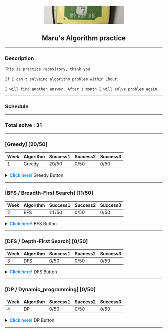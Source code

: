 <center> 

![img.png](img.png)
## Maru's Algorithm practice
</center>

---
### Description
```
This is practice repository, thank you

If I can't solveing algorithm problem within 1hour,

I will find another answer. After 1 month I will solve problem again.
```
---

### Schedule

---

### Total solve : 31

---
### [Greedy] [20/50]
|Week|Algorithm|Success1|Success2|Success3|
|------------|---------|---------|---------|---------|
|1|Greedy|20/50|0/50|0/50|
<details>
<summary> <strong style="color:dodgerblue"> Click here! </strong> Greedy Button </summary>
<div markdown="1">

- 2021-08-17 Tuesday
- [ ] [BaekJoon 11399](https://www.acmicpc.net/problem/113991) : [code](https://github.com/lee-maru/practice_algorithm/blob/master/src/week01/Solution1.java)
- [ ] [BaekJoon 2839](https://www.acmicpc.net/problem/28391) : [code](https://github.com/lee-maru/practice_algorithm/blob/master/src/week01/Solution2.java)
- 2021-08-18 Wednesday
- [ ] [BaekJoon 11047](https://www.acmicpc.net/problem/11047) : [code](https://github.com/lee-maru/practice_algorithm/blob/master/src/week01/Solution3.java)
- [ ] [BaekJoon 1931](https://www.acmicpc.net/problem/1931) : [code](https://github.com/lee-maru/practice_algorithm/blob/master/src/week01/Solution4.java)
- 2021-08-19 Thursday
- [ ] [BaekJoon 1541](https://www.acmicpc.net/problem/1541) : [code](https://github.com/lee-maru/practice_algorithm/blob/master/src/week01/Solution5.java)
- [ ] [BaekJoon 5585](https://www.acmicpc.net/problem/5585) : [code](https://github.com/lee-maru/practice_algorithm/blob/master/src/week01/Solution6.java)
- [ ] [BaekJoon 2217](https://www.acmicpc.net/problem/2217) : [code](https://github.com/lee-maru/practice_algorithm/blob/master/src/week01/Solution7.java)
- [ ] [BaekJoon 10162](https://www.acmicpc.net/problem/10162) : [code](https://github.com/lee-maru/practice_algorithm/blob/master/src/week01/Solution8.java)
- [ ] [BaekJoon 1946](https://www.acmicpc.net/problem/1946) : [code](https://github.com/lee-maru/practice_algorithm/blob/master/src/week01/Solution9.java)
- 2021-08-20 Friday
- [ ] [BaekJoon 1789](https://www.acmicpc.net/problem/1789) : [code](https://github.com/lee-maru/practice_algorithm/blob/master/src/week01/Solution10.java)
- [ ] [BaekJoon 13305](https://www.acmicpc.net/problem/13305) : [code](https://github.com/lee-maru/practice_algorithm/blob/master/src/week01/Solution11.java)
- 2021-08-21 Saturday
- [x] [BaekJoon 1339 (noIdea)](https://www.acmicpc.net/problem/1339) : [code](https://github.com/lee-maru/practice_algorithm/blob/master/src/week01/Solution12.java)
- [x] [BaekJoon 1715 (noIdea)](https://www.acmicpc.net/problem/1715) : [code](https://github.com/lee-maru/practice_algorithm/blob/master/src/week01/Solution13.java)
- [ ] [BaekJoon 1715](https://www.acmicpc.net/problem/4796) : [code](https://github.com/lee-maru/practice_algorithm/blob/master/src/week01/Solution14.java)
- [ ] [BaekJoon 1744](https://www.acmicpc.net/problem/1744) : [code](https://github.com/lee-maru/practice_algorithm/blob/master/src/week01/Solution15.java)
- [ ] [BaekJoon 1439](https://www.acmicpc.net/problem/1439) : [code](https://github.com/lee-maru/practice_algorithm/blob/master/src/week01/Solution16.java)
- [ ] [BaekJoon 1439](https://www.acmicpc.net/problem/1439) : [code](https://github.com/lee-maru/practice_algorithm/blob/master/src/week01/Solution16.java)
- [x] [BaekJoon 1080 (noIdea)](https://www.acmicpc.net/problem/1080) : [code](https://github.com/lee-maru/practice_algorithm/blob/master/src/week01/Solution17.java)
- 2021-08-22 Sunday
- [x] [BaekJoon 1202 (timeOut)](https://www.acmicpc.net/problem/1202) : [code](https://github.com/lee-maru/practice_algorithm/blob/master/src/week01/Solution18.java)
- [x] [BaekJoon 2437 (noIdea)](https://www.acmicpc.net/problem/2437) : [code](https://github.com/lee-maru/practice_algorithm/blob/master/src/week01/Solution19.java)
- [ ] [BaekJoon 1449](https://www.acmicpc.net/problem/1449) : [code](https://github.com/lee-maru/practice_algorithm/blob/master/src/week01/Solution20.java)

</div>
</details>

---

### [BFS / Breadth-First Search] [11/50]
|Week|Algorithm|Success1|Success2|Success3|
|------------|---------|---------|---------|---------|
|2| BFS |11/50|0/50|0/50|
<details>
<summary> <strong style="color:dodgerblue"> Click here!</strong> BFS Button</summary>
<div markdown="1">

- 2021-08-23 Monday
- [ ] [BaekJoon 1260](https://www.acmicpc.net/problem/1260) : [code](ttps://github.com/lee-maru/practice_algorithm/blob/master/src/week02/Solution21.java)
- [ ] [BaekJoon 2178](https://www.acmicpc.net/problem/2178) : [code](https://github.com/lee-maru/practice_algorithm/blob/master/src/week02/Solution22.java)
- [x] [BaekJoon 2178 (hint, dfs)](https://www.acmicpc.net/problem/2667) : [code](https://github.com/lee-maru/practice_algorithm/blob/master/src/week02/Solution23.java)
- 2021-08-24 Tuesday
- [ ] [BaekJoon 2606](https://www.acmicpc.net/problem/2606) : [code](https://github.com/lee-maru/practice_algorithm/blob/master/src/week02/Solution24.java)
- [ ] [BaekJoon 1012](https://www.acmicpc.net/problem/1012) : [code](https://github.com/lee-maru/practice_algorithm/blob/master/src/week02/Solution25.java)
- [ ] [BaekJoon 7576](https://www.acmicpc.net/problem/7576) : [code](https://github.com/lee-maru/practice_algorithm/blob/master/src/week02/Solution26.java)
- 2021-08-25 Wednesday
- [x] [BaekJoon 1697(hint)](https://www.acmicpc.net/problem/1697) : [code](https://github.com/lee-maru/practice_algorithm/blob/master/src/week02/Solution27.java)
- [ ] [BaekJoon 11724](https://www.acmicpc.net/problem/11724) : [code](https://github.com/lee-maru/practice_algorithm/blob/master/src/week02/Solution28.java)
- [x] [BaekJoon 11724(hint)](https://www.acmicpc.net/problem/14502) : [code](https://github.com/lee-maru/practice_algorithm/blob/master/src/week02/Solution29.java)
- [ ] [BaekJoon 4963](https://www.acmicpc.net/problem/4963) : [code](https://github.com/lee-maru/practice_algorithm/blob/master/src/week02/Solution30.java)
- 2021-08-26 Thursday
- [ ] [BaekJoon 2468](https://www.acmicpc.net/problem/2468) : [code](https://github.com/lee-maru/practice_algorithm/blob/master/src/week02/Solution31.java)
- [ ] [BaekJoon 10026](https://www.acmicpc.net/problem/10026) : [code](https://github.com/lee-maru/practice_algorithm/blob/master/src/week02/Solution32.java)
- [ ] [BaekJoon 7569](https://www.acmicpc.net/problem/7569) : [code](https://github.com/lee-maru/practice_algorithm/blob/master/src/week02/Solution33.java)
- 2021-08-27 Friday
- [ ] [BaekJoon 2583](https://www.acmicpc.net/problem/2583) : [code](https://github.com/lee-maru/practice_algorithm/blob/master/src/week02/Solution34.java)
- [x] [BaekJoon 7562(hint)](https://www.acmicpc.net/problem/7562) : [code](https://github.com/lee-maru/practice_algorithm/blob/master/src/week02/Solution35.java)
- [ ] [BaekJoon 2206](https://www.acmicpc.net/problem/2206) : [code](https://github.com/lee-maru/practice_algorithm/blob/master/src/week02/Solution36.java)
</div>
</details>

---

### [DFS / Depth-First Search] [0/50]
|Week|Algorithm|Success1|Success2|Success3|
|------------|---------|---------|---------|---------|
|3| DFS|0/50|0/50|0/50|
<details>
<summary> <strong style="color:dodgerblue"> Click here!</strong> DFS Button</summary>
<div markdown="1">

</div>
</details>

---

### [DP / Dynamic_programming] [0/50]
|Week|Algorithm|Success1|Success2|Success3|
|------------|---------|---------|---------|---------|
|4| DP|0/50|0/50|0/50|
<details>
<summary> <strong style="color:dodgerblue"> Click here!</strong> DP Button</summary>
<div markdown="1">

</div>
</details>

---
